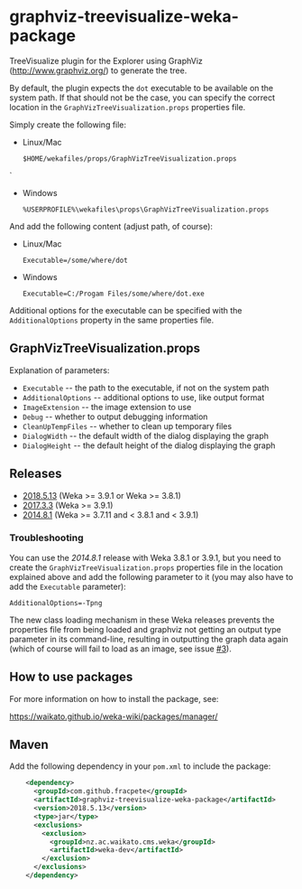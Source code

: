 # graphviz-treevisualize-weka-package

TreeVisualize plugin for the Explorer using GraphViz (http://www.graphviz.org/)
to generate the tree.

By default, the plugin expects the `dot` executable to be available on the
system path. If that should not be the case, you can specify the correct
location in the `GraphVizTreeVisualization.props` properties file.

Simply create the following file:

* Linux/Mac
  ```
  $HOME/wekafiles/props/GraphVizTreeVisualization.props
  ```
`
* Windows
  ```
  %USERPROFILE%\wekafiles\props\GraphVizTreeVisualization.props
  ```

And add the following content (adjust path, of course):

* Linux/Mac
  ```
  Executable=/some/where/dot
  ```

* Windows
  ```
  Executable=C:/Progam Files/some/where/dot.exe
  ```

Additional options for the executable can be specified with the
`AdditionalOptions` property in the same properties file.


## GraphVizTreeVisualization.props

Explanation of parameters:

* `Executable` -- the path to the executable, if not on the system path 
* `AdditionalOptions` -- additional options to use, like output format
* `ImageExtension` -- the image extension to use
* `Debug` -- whether to output debugging information
* `CleanUpTempFiles` -- whether to clean up temporary files
* `DialogWidth` -- the default width of the dialog displaying the graph
* `DialogHeight` -- the default height of the dialog displaying the graph


## Releases

* [2018.5.13](https://github.com/fracpete/graphviz-treevisualize-weka-package/releases/download/v2018.5.13/graphviz-treevisualize-2018.5.13.zip) (Weka >= 3.9.1 or Weka >= 3.8.1)
* [2017.3.3](https://github.com/fracpete/graphviz-treevisualize-weka-package/releases/download/v2017.3.3/graphviz-treevisualize-2017.3.3.zip) (Weka >= 3.9.1)
* [2014.8.1](https://github.com/fracpete/graphviz-treevisualize-weka-package/releases/download/v2014.8.1/graphviz-treevisualize-2014.8.1.zip) (Weka >= 3.7.11 and < 3.8.1 and < 3.9.1)

### Troubleshooting

You can use the *2014.8.1* release with Weka 3.8.1 or 3.9.1, but you need to 
create the `GraphVizTreeVisualization.props` properties file in the location
explained above and add the following parameter to it (you may also have to
add the `Executable` parameter):

```
AdditionalOptions=-Tpng
```

The new class loading mechanism in these Weka releases prevents the properties
file from being loaded and graphviz not getting an output type parameter in
its command-line, resulting in outputting the graph data again (which of course
will fail to load as an image, see issue [#3](https://github.com/fracpete/graphviz-treevisualize-weka-package/issues/3)).

## How to use packages

For more information on how to install the package, see:

https://waikato.github.io/weka-wiki/packages/manager/


## Maven

Add the following dependency in your `pom.xml` to include the package:

```xml
    <dependency>
      <groupId>com.github.fracpete</groupId>
      <artifactId>graphviz-treevisualize-weka-package</artifactId>
      <version>2018.5.13</version>
      <type>jar</type>
      <exclusions>
        <exclusion>
          <groupId>nz.ac.waikato.cms.weka</groupId>
          <artifactId>weka-dev</artifactId>
        </exclusion>
      </exclusions>
    </dependency>
```

